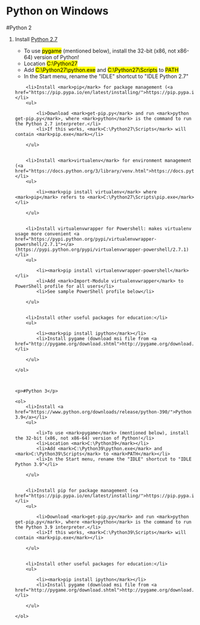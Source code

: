 <h1>Python on Windows</h1>	

<p>#Python 2</p>
<ol>
<li>Install <a href="https://www.python.org/downloads/release/python-277/">Python 2.7</a></li>
<ul>

<li>To use <mark>pygame</mark> (mentioned below), install the 32-bit (x86, not x86-64) version of Python!</li>
<li>Location <mark>C:\Python27</mark></li>
<li>Add <mark>C:\Python27\python.exe</mark> and <mark>C:\Python27\Scripts</mark> to <mark>PATH</mark></li>
<li>In the Start menu, rename the "IDLE" shortcut to "IDLE Python 2.7"</li>

</ul>


		<li>Install <mark>pip</mark> for package management (<a href="https://pip.pypa.io/en/latest/installing/">https://pip.pypa.io/en/latest/installing/</a>)</li>
		<ul>

			<li>Download <mark>get-pip.py</mark> and run <mark>python get-pip.py</mark>, where <mark>python</mark> is the command to run the Python 2.7 interpreter.</li>
			<li>If this works, <mark>C:\Python27\Scripts</mark> will contain <mark>pip.exe</mark></li>
	
		</ul>


		<li>Install <mark>virtualenv</mark> for environment management (<a href="https://docs.python.org/3/library/venv.html">https://docs.python.org/3/library/venv.html</a>)</li>
		<ul>

			<li><mark>pip install virtualenv</mark> where <mark>pip</mark> refers to <mark>C:\Python27\Scripts\pip.exe</mark></li>
	
		</ul>


		<li>Install virtualenvwrapper for Powershell: makes virtualenv usage more convenient <a href="https://pypi.python.org/pypi/virtualenvwrapper-powershell/2.7.1"></a> (https://pypi.python.org/pypi/virtualenvwrapper-powershell/2.7.1)</li>
		<ul>

			<li><mark>pip install virtualenvwrapper-powershell</mark></li>
			<li>Add <mark>Import-Module virtualenvwrapper</mark> to PowerShell profile for all users</li>
			<li>See sample PowerShell profile below</li>

		</ul>


		<li>Install other useful packages for education:</li>
		<ul>

			<li><mark>pip install ipython</mark></li>
			<li>Install pygame (download msi file from <a href="http://pygame.org/download.shtml">http://pygame.org/download.shtml</a>)</li>
	
		</ul>

	</ol>



	<p>#Python 3</p>
	
	<ol>
		<li>Install <a href="https://www.python.org/downloads/release/python-390/">Python 3.9</a></li>
		<ul>

			<li>To use <mark>pygame</mark> (mentioned below), install the 32-bit (x86, not x86-64) version of Python!</li>
			<li>Location <mark>C:\Python39</mark></li>
			<li>Add <mark>C:\Python39\python.exe</mark> and <mark>C:\Python39\Scripts</mark> to <mark>PATH</mark></li>
			<li>In the Start menu, rename the "IDLE" shortcut to "IDLE Python 3.9"</li>

		</ul>


		<li>Install pip for package management (<a href="https://pip.pypa.io/en/latest/installing/">https://pip.pypa.io/en/latest/installing/</a>)</li>
		<ul>

			<li>Download <mark>get-pip.py</mark> and run <mark>python get-pip.py</mark>, where <mark>python</mark> is the command to run the Python 3.9 interpreter.</li>
			<li>If this works, <mark>C:\Python39\Scripts</mark> will contain <mark>pip.exe</mark></li>

		</ul>


		<li>Install other useful packages for education:</li>
		<ul>

			<li><mark>pip install ipython</mark></li>
			<li>Install pygame (download msi file from <a href="http://pygame.org/download.shtml">http://pygame.org/download.shtml</a>)</li>

		</ul>

	</ol>	


